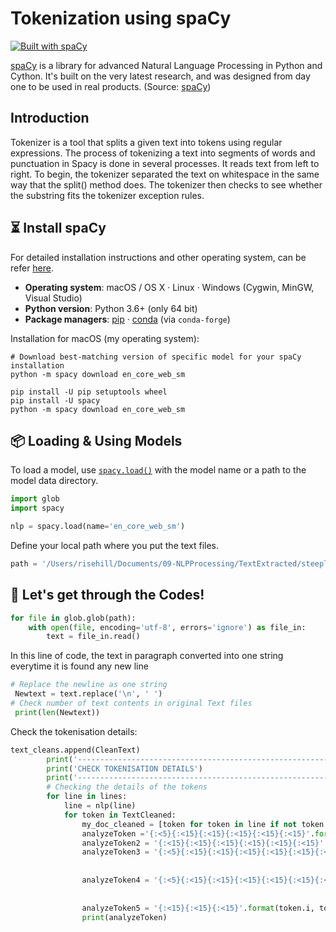 Tokenization using spaCy
========================
[![Built with spaCy](https://img.shields.io/badge/made%20with%20❤%20and-spaCy-09a3d5.svg)](https://spacy.io)

[spaCy](https://github.com/explosion/spaCy) is a library for advanced Natural Language Processing in Python and Cython. It's built on the very latest research, and was designed from day one to be used in real products. (Source: [spaCy](https://github.com/explosion/spaCy))

Introduction
------------
Tokenizer is a tool that splits a given text into tokens using regular expressions. The process of tokenizing a text into segments of words and punctuation in Spacy is done in several processes. It reads text from left to right. To begin, the tokenizer separated the text on whitespace in the same way that the split() method does. The tokenizer then checks to see whether the substring fits the tokenizer exception rules.

## ⏳ Install spaCy

For detailed installation instructions and other operating system, can be refer
[here](https://spacy.io/usage).

- **Operating system**: macOS / OS X · Linux · Windows (Cygwin, MinGW, Visual
  Studio)
- **Python version**: Python 3.6+ (only 64 bit)
- **Package managers**: [pip] · [conda] (via `conda-forge`)

[pip]: https://pypi.org/project/spacy/
[conda]: https://anaconda.org/conda-forge/spacy

Installation for macOS (my operating system):

```
# Download best-matching version of specific model for your spaCy installation
python -m spacy download en_core_web_sm

pip install -U pip setuptools wheel
pip install -U spacy
python -m spacy download en_core_web_sm
```
## 📦 Loading & Using Models
To load a model, use [`spacy.load()`](https://spacy.io/api/top-level#spacy.load)
with the model name or a path to the model data directory.

```python
import glob
import spacy

nlp = spacy.load(name='en_core_web_sm')
```

Define your local path where you put the text files.
```python
path = '/Users/risehill/Documents/09-NLPProcessing/TextExtracted/steeples1998.txt'
```
## 👾 Let's get through the Codes!
```python
for file in glob.glob(path):
    with open(file, encoding='utf-8', errors='ignore') as file_in:
        text = file_in.read()
```
In this line of code, the text in paragraph converted into one string everytime it is found any new line
```python
# Replace the newline as one string
 Newtext = text.replace('\n', ' ')
# Check number of text contents in original Text files
 print(len(Newtext))
```

Check the tokenisation details:
```python
text_cleans.append(CleanText)
        print('-----------------------------------------------------------------------------------------------------------')
        print('CHECK TOKENISATION DETAILS')
        print('-----------------------------------------------------------------------------------------------------------')
        # Checking the details of the tokens
        for line in lines:
            line = nlp(line)
            for token in TextCleaned:
                my_doc_cleaned = [token for token in line if not token.is_stop and not token.is_punct and not token.is_space]
                analyzeToken ='{:<5}{:<15}{:<15}{:<15}{:<15}{:<15}'.format(token.i, token.idx, token.text_with_ws, token.is_space, token.is_punct, token.is_stop,)
                analyzeToken2 = '{:<15}{:<15}{:<15}{:<15}{:<15}{:<15}'.format(token.i, token.text, token.is_alpha, token.shape_,  token.is_ascii, token.is_digit)
                analyzeToken3 = '{:<5}{:<15}{:<15}{:<15}{:<15}{:<15}{:<15}'.format(token.i, token.text, token.like_num,
                                                                                   token.like_url, token.like_email,
                                                                                   token.is_ascii, token.is_digit)
                analyzeToken4 = '{:<5}{:<15}{:<15}{:<15}{:<15}{:<15}{:<15}'.format(token.i, token.text, token.is_left_punct,
                                                                                   token.is_right_punct, token.is_bracket,
                                                                                   token.is_quote, token.is_currency)
                analyzeToken5 = '{:<15}{:<15}{:<15}'.format(token.i, token.text, token.text.istitle())
                print(analyzeToken)
```

